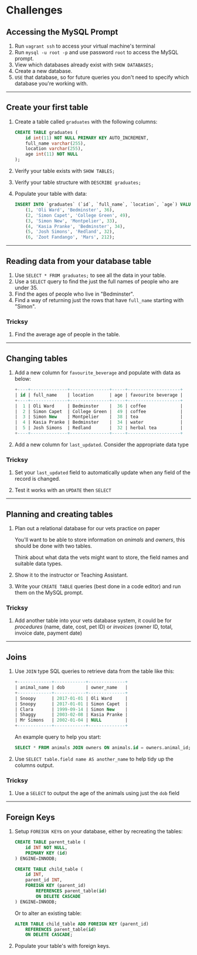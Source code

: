 # Challenges

## Accessing the MySQL Prompt

1. Run `vagrant ssh` to access your virtual machine's terminal
1. Run `mysql -u root -p` and use password `root` to access the MySQL prompt.
1. View which databases already exist with `SHOW DATABASES;`
1. Create a new database.
1. `USE` that database, so for future queries you don't need to specify which database you're working with.

---

## Create your first table

1. Create a table called `graduates` with the following columns:

    ```sql
    CREATE TABLE graduates (
        id int(11) NOT NULL PRIMARY KEY AUTO_INCREMENT,
        full_name varchar(255),
        location varchar(255),
        age int(11) NOT NULL
    );
    ```

1. Verify your table exists with `SHOW TABLES;`

1. Verify your table structure with `DESCRIBE graduates;`

1. Populate your table with data:

    ```sql
    INSERT INTO `graduates` (`id`, `full_name`, `location`, `age`) VALUES
        (1, 'Oli Ward', 'Bedminster', 36),
        (2, 'Simon Capet', 'College Green', 49),
        (3, 'Simon New', 'Montpelier', 33),
        (4, 'Kasia Pranke', 'Bedminster', 34),
        (5, 'Josh Simons', 'Redland', 32),
        (6, 'Zoot Fandango', 'Mars', 212);
    ```

---

## Reading data from your database table

1. Use `SELECT * FROM graduates;` to see all the data in your table.
1. Use a `SELECT` query to find the just the full names of people who are under 35.
1. Find the ages of people who live in "Bedminster".
1. Find a way of returning just the rows that have `full_name` starting with "Simon".

### Tricksy

1. Find the average age of people in the table.

---

## Changing tables

1. Add a new column for `favourite_beverage` and populate with data as below:

    ```sql
    +----+--------------+---------------+-----+--------------------+
    | id | full_name    | location      | age | favourite beverage |
    +----+--------------+---------------+-----+--------------------+
    |  1 | Oli Ward     | Bedminster    |  36 | coffee             |
    |  2 | Simon Capet  | College Green |  49 | coffee             |
    |  3 | Simon New    | Montpelier    |  38 | tea                |
    |  4 | Kasia Pranke | Bedminster    |  34 | water              |
    |  5 | Josh Simons  | Redland       |  32 | herbal tea         |
    +----+--------------+---------------+-----+--------------------+
    ```

1. Add a new column for `last_updated`. Consider the appropriate data type

### Tricksy

1. Set your `last_updated` field to automatically update when any field of the record is changed.

1. Test it works with an `UPDATE` then `SELECT`

---

## Planning and creating tables

1. Plan out a relational database for our vets practice on paper

    You'll want to be able to store information on *animals* and *owners*, this should be done with two tables.

    Think about what data the vets might want to store, the field names and suitable data types.

1. Show it to the instructor or Teaching Assistant.

1. Write your `CREATE TABLE` queries (best done in a code editor) and run them on the MySQL prompt.

### Tricksy

1. Add another table into your vets database system, it could be for *procedures* (name, date, cost, pet ID) or  *invoices* (owner ID, total, invoice date, payment date)

---

## Joins

1. Use `JOIN` type SQL queries to retrieve data from the table like this:

    ```sql
    +-------------+------------+--------------+
    | animal_name | dob        | owner_name   |
    +-------------+------------+--------------+
    | Snoopy      | 2017-01-01 | Oli Ward     |
    | Snoopy      | 2017-01-01 | Simon Capet  |
    | Clara       | 1999-09-14 | Simon New    |
    | Shaggy      | 2003-02-08 | Kasia Pranke |
    | Mr Simons   | 2002-01-04 | NULL         |
    +-------------+------------+--------------+
    ```

    An example query to help you start:

    ```sql
    SELECT * FROM animals JOIN owners ON animals.id = owners.animal_id;
    ```

1. Use `SELECT table.field name AS another_name` to help tidy up the columns output.

### Tricksy

1. Use a `SELECT` to output the age of the animals using just the `dob` field

---

## Foreign Keys


1. Setup `FOREIGN KEY`s on your database, either by recreating the tables:

    ```sql
    CREATE TABLE parent_table (
        id INT NOT NULL,
        PRIMARY KEY (id)
    ) ENGINE=INNODB;

    CREATE TABLE child_table (
        id INT,
        parent_id INT,
        FOREIGN KEY (parent_id)
            REFERENCES parent_table(id)
            ON DELETE CASCADE
    ) ENGINE=INNODB;
    ```

    Or to alter an existing table:

    ```sql
    ALTER TABLE child_table ADD FOREIGN KEY (parent_id)
        REFERENCES parent_table(id)
        ON DELETE CASCADE;
    ```

1. Populate your table's with foreign keys.
